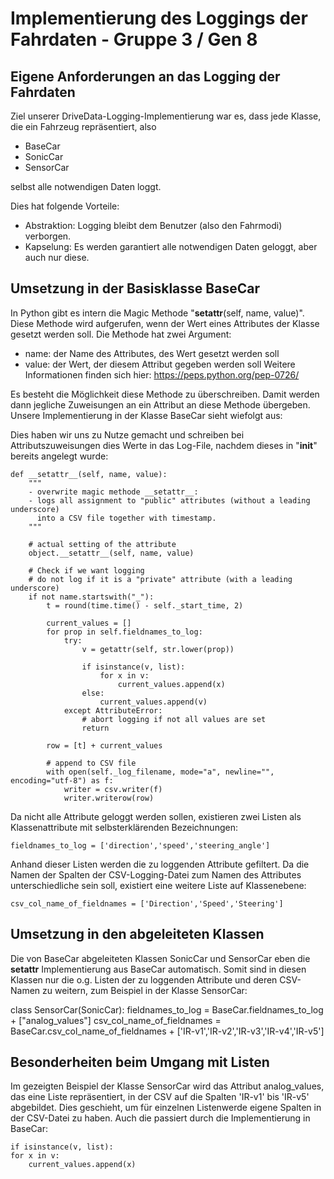 <h1>Implementierung des Loggings der Fahrdaten - Gruppe 3 / Gen 8</h1>

<h2>Eigene Anforderungen an das Logging der Fahrdaten</h2>

Ziel unserer DriveData-Logging-Implementierung war es, dass jede Klasse, die ein Fahrzeug repräsentiert, also
* BaseCar
* SonicCar
* SensorCar

selbst alle notwendigen Daten loggt. 

Dies hat folgende Vorteile:

* Abstraktion: Logging bleibt dem Benutzer (also den Fahrmodi) verborgen.
* Kapselung: Es werden garantiert alle notwendigen Daten geloggt, aber auch nur diese. 


<h2>Umsetzung in der Basisklasse BaseCar</h2>

In Python gibt es intern die Magic Methode "__setattr__(self, name, value)". Diese Methode wird aufgerufen, wenn der Wert eines Attributes der  Klasse gesetzt werden soll. Die Methode hat zwei Argument:
* name: der Name des Attributes, des Wert gesetzt werden soll
* value: der Wert, der diesem Attribut gegeben werden soll
Weitere Informationen finden sich hier: https://peps.python.org/pep-0726/

Es besteht die Möglichkeit diese Methode zu überschreiben. Damit werden dann jegliche Zuweisungen an ein Attribut an diese Methode übergeben. Unsere Implementierung in der Klasse BaseCar sieht wiefolgt aus:

Dies haben wir uns zu Nutze gemacht und schreiben bei Attributszuweisungen dies Werte in das Log-File, nachdem dieses in  "__init__" bereits angelegt wurde:

    def __setattr__(self, name, value):
        """
        - overwrite magic methode __setattr__:
        - logs all assignment to "public" attributes (without a leading underscore)
          into a CSV file together with timestamp.
        """

        # actual setting of the attribute
        object.__setattr__(self, name, value)

        # Check if we want logging
        # do not log if it is a "private" attribute (with a leading underscore)
        if not name.startswith("_"):
            t = round(time.time() - self._start_time, 2)

            current_values = []
            for prop in self.fieldnames_to_log:
                try:
                    v = getattr(self, str.lower(prop))

                    if isinstance(v, list):
                        for x in v:
                            current_values.append(x)
                    else:
                        current_values.append(v)
                except AttributeError:
                    # abort logging if not all values are set
                    return

            row = [t] + current_values

            # append to CSV file
            with open(self._log_filename, mode="a", newline="", encoding="utf-8") as f:
                writer = csv.writer(f)
                writer.writerow(row)

Da nicht alle Attribute geloggt werden sollen, existieren zwei Listen als Klassenattribute mit selbsterklärenden Bezeichnungen:

    fieldnames_to_log = ['direction','speed','steering_angle']

Anhand dieser Listen werden die zu loggenden Attribute gefiltert. Da die Namen der Spalten der CSV-Logging-Datei zum Namen des Attributes unterschiedliche sein soll, existiert eine weitere Liste auf Klassenebene:

    csv_col_name_of_fieldnames = ['Direction','Speed','Steering']



<h2>Umsetzung in den abgeleiteten Klassen</h2>

Die von BaseCar abgeleiteten Klassen SonicCar und SensorCar eben die __setattr__ Implementierung aus BaseCar automatisch.
Somit sind in diesen Klassen nur die o.g. Listen der zu loggenden Attribute und deren CSV-Namen zu weitern, zum Beispiel in der Klasse SensorCar:

class SensorCar(SonicCar):
    fieldnames_to_log = BaseCar.fieldnames_to_log + ["analog_values"]
    csv_col_name_of_fieldnames = BaseCar.csv_col_name_of_fieldnames + ['IR-v1','IR-v2','IR-v3','IR-v4','IR-v5']

<h2>Besonderheiten beim Umgang mit Listen</h2>

Im gezeigten Beispiel der Klasse SensorCar wird das Attribut analog_values, das eine Liste repräsentiert, in der CSV auf die Spalten 'IR-v1' bis 'IR-v5' abgebildet. Dies geschieht, um für einzelnen Listenwerde eigene Spalten in der CSV-Datei zu haben.
Auch die passiert durch die Implementierung in BaseCar:

    if isinstance(v, list):
    for x in v:
        current_values.append(x)